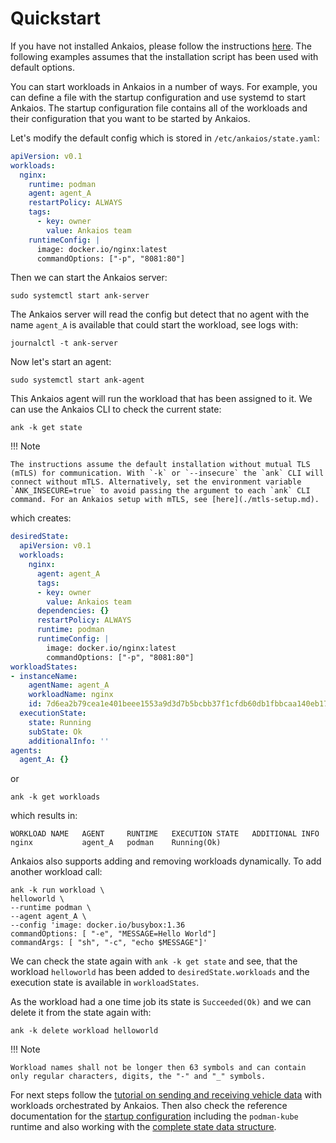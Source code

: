 # Quickstart

If you have not installed Ankaios, please follow the instructions
[here](installation.md). The following examples assumes that the
installation script has been used with default options.

You can start workloads in Ankaios in a number of ways.
For example, you can define a file with the startup configuration and use systemd to start Ankaios.
The startup configuration file contains all of the workloads and their configuration that you want to be started by Ankaios.

Let's modify the default config which is stored in `/etc/ankaios/state.yaml`:

```yaml
apiVersion: v0.1
workloads:
  nginx:
    runtime: podman
    agent: agent_A
    restartPolicy: ALWAYS
    tags:
      - key: owner
        value: Ankaios team
    runtimeConfig: |
      image: docker.io/nginx:latest
      commandOptions: ["-p", "8081:80"]
```

Then we can start the Ankaios server:

```shell
sudo systemctl start ank-server
```

The Ankaios server will read the config but detect that no agent with the name
`agent_A` is available that could start the workload, see logs with:

```shell
journalctl -t ank-server
```

Now let's start an agent:

```shell
sudo systemctl start ank-agent
```

This Ankaios agent will run the workload that has been assigned to it. We can
use the Ankaios CLI to check the current state:

```shell
ank -k get state
```

!!! Note

    The instructions assume the default installation without mutual TLS (mTLS) for communication. With `-k` or `--insecure` the `ank` CLI will connect without mTLS. Alternatively, set the environment variable `ANK_INSECURE=true` to avoid passing the argument to each `ank` CLI command. For an Ankaios setup with mTLS, see [here](./mtls-setup.md).

which creates:

```yaml
desiredState:
  apiVersion: v0.1
  workloads:
    nginx:
      agent: agent_A
      tags:
      - key: owner
        value: Ankaios team
      dependencies: {}
      restartPolicy: ALWAYS
      runtime: podman
      runtimeConfig: |
        image: docker.io/nginx:latest
        commandOptions: ["-p", "8081:80"]
workloadStates:
- instanceName:
    agentName: agent_A
    workloadName: nginx
    id: 7d6ea2b79cea1e401beee1553a9d3d7b5bcbb37f1cfdb60db1fbbcaa140eb17d
  executionState:
    state: Running
    subState: Ok
    additionalInfo: ''
agents:
  agent_A: {}
```

or

```shell
ank -k get workloads
```

which results in:

```text
WORKLOAD NAME   AGENT     RUNTIME   EXECUTION STATE   ADDITIONAL INFO
nginx           agent_A   podman    Running(Ok)
```

Ankaios also supports adding and removing workloads dynamically.
To add another workload call:

```shell
ank -k run workload \
helloworld \
--runtime podman \
--agent agent_A \
--config 'image: docker.io/busybox:1.36
commandOptions: [ "-e", "MESSAGE=Hello World"]
commandArgs: [ "sh", "-c", "echo $MESSAGE"]'
```

We can check the state again with `ank -k get state` and see, that the workload
`helloworld` has been added to `desiredState.workloads` and the execution
state is available in `workloadStates`.

As the workload had a one time job its state is `Succeeded(Ok)` and we can
delete it from the state again with:

```shell
ank -k delete workload helloworld
```

!!! Note

    Workload names shall not be longer then 63 symbols and can contain only regular characters, digits, the "-" and "_" symbols.
For next steps follow the [tutorial on sending and receiving vehicle data](tutorial-vehicle-signals.md) with workloads orchestrated by Ankaios.
Then also check the reference documentation for the
[startup configuration](../reference/startup-configuration.md) including the
`podman-kube` runtime and also working with the
[complete state data structure](../reference/complete-state.md).
